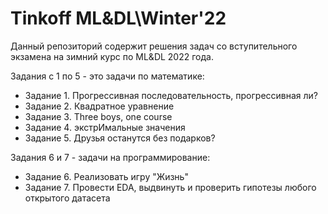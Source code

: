 # Tinkoff ML&DL\Winter'22
Данный репозиторий содержит решения задач со вступительного экзамена 
на зимний курс по ML&DL 2022 года.

Задания c 1 по 5 - это задачи по математике:
- Задание 1. Прогрессивная последовательность, прогрессивная ли?
- Задание 2. Квадратное уравнение
- Задание 3. Three boys, one course
- Задание 4. экстрИмальные значения
- Задание 5. Друзья останутся без подарков?

Задания 6 и 7 - задачи на программирование:
- Задание 6. Реализовать игру "Жизнь"
- Задание 7. Провести EDA, выдвинуть и проверить гипотезы любого открытого
датасета


